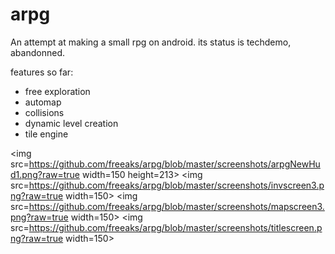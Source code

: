# arpg

An attempt at making a small rpg on android.
its status is techdemo, abandonned.

features so far: 
- free exploration
- automap
- collisions
- dynamic level creation
- tile engine

<img src=https://github.com/freeaks/arpg/blob/master/screenshots/arpgNewHud1.png?raw=true width=150 height=213>
<img src=https://github.com/freeaks/arpg/blob/master/screenshots/invscreen3.png?raw=true width=150>
<img src=https://github.com/freeaks/arpg/blob/master/screenshots/mapscreen3.png?raw=true width=150>
<img src=https://github.com/freeaks/arpg/blob/master/screenshots/titlescreen.png?raw=true width=150>
